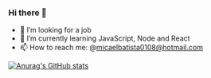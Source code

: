 ### Hi there 👋



- 🔭 I’m looking for a job
- 🌱 I’m currently learning JavaScript, Node and React
- 📫 How to reach me: @micaelbatista0108@hotmail.com

[![Anurag's GitHub stats](https://github-readme-stats.vercel.app/api?username=BRMicael)](https://github.com/BRMicael/github-readme-stats&theme=radical)
